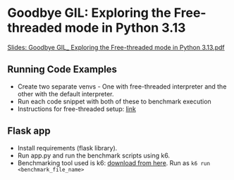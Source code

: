 # Goodbye GIL: Exploring the Free-threaded mode in Python 3.13

[Slides: Goodbye GIL_ Exploring the Free-threaded mode in Python 3.13.pdf](Slides%20-%20Goodbye%20GIL_%20Exploring%20the%20Free-threaded%20mode%20in%20Python%203.13.pdf)

## Running Code Examples

- Create two separate venvs - One with free-threaded interpreter and the other with the default interpreter.
- Run each code snippet with both of these to benchmark execution
- Instructions for free-threaded setup: [link](https://py-free-threading.github.io/installing_cpython/)

## Flask app

- Install requirements (flask library).
- Run app.py and run the benchmark scripts using k6.
- Benchmarking tool used is k6: [download from here](https://k6.io/open-source/). Run as `k6 run <benchmark_file_name>`


